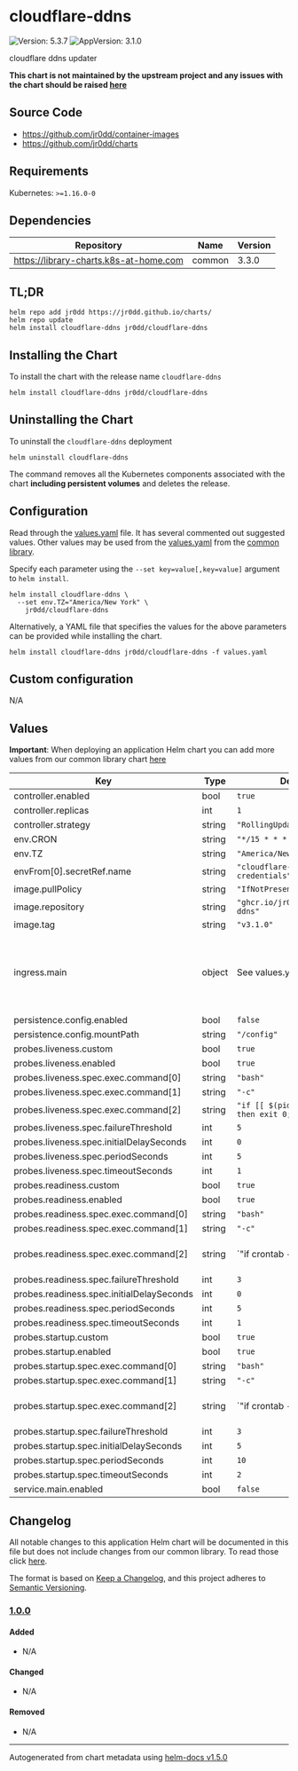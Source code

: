 # cloudflare-ddns

![Version: 5.3.7](https://img.shields.io/badge/Version-5.3.7-informational?style=flat-square) ![AppVersion: 3.1.0](https://img.shields.io/badge/AppVersion-3.1.0-informational?style=flat-square)

cloudflare ddns updater

**This chart is not maintained by the upstream project and any issues with the chart should be raised [here](https://github.com/jr0dd/charts/issues/new/choose)**

## Source Code

* <https://github.com/jr0dd/container-images>
* <https://github.com/jr0dd/charts>

## Requirements

Kubernetes: `>=1.16.0-0`

## Dependencies

| Repository | Name | Version |
|------------|------|---------|
| https://library-charts.k8s-at-home.com | common | 3.3.0 |

## TL;DR

```console
helm repo add jr0dd https://jr0dd.github.io/charts/
helm repo update
helm install cloudflare-ddns jr0dd/cloudflare-ddns
```

## Installing the Chart

To install the chart with the release name `cloudflare-ddns`

```console
helm install cloudflare-ddns jr0dd/cloudflare-ddns
```

## Uninstalling the Chart

To uninstall the `cloudflare-ddns` deployment

```console
helm uninstall cloudflare-ddns
```

The command removes all the Kubernetes components associated with the chart **including persistent volumes** and deletes the release.

## Configuration

Read through the [values.yaml](./values.yaml) file. It has several commented out suggested values.
Other values may be used from the [values.yaml](https://github.com/k8s-at-home/library-charts/tree/main/charts/stable/common/values.yaml) from the [common library](https://github.com/k8s-at-home/library-charts/tree/main/charts/stable/common).

Specify each parameter using the `--set key=value[,key=value]` argument to `helm install`.

```console
helm install cloudflare-ddns \
  --set env.TZ="America/New York" \
    jr0dd/cloudflare-ddns
```

Alternatively, a YAML file that specifies the values for the above parameters can be provided while installing the chart.

```console
helm install cloudflare-ddns jr0dd/cloudflare-ddns -f values.yaml
```

## Custom configuration

N/A

## Values

**Important**: When deploying an application Helm chart you can add more values from our common library chart [here](https://github.com/k8s-at-home/library-charts/tree/main/charts/stable/common)

| Key | Type | Default | Description |
|-----|------|---------|-------------|
| controller.enabled | bool | `true` |  |
| controller.replicas | int | `1` |  |
| controller.strategy | string | `"RollingUpdate"` |  |
| env.CRON | string | `"*/15 * * * *"` |  |
| env.TZ | string | `"America/New_York"` |  |
| envFrom[0].secretRef.name | string | `"cloudflare-api-credentials"` |  |
| image.pullPolicy | string | `"IfNotPresent"` |  |
| image.repository | string | `"ghcr.io/jr0dd/cloudflare-ddns"` |  |
| image.tag | string | `"v3.1.0"` |  |
| ingress.main | object | See values.yaml | Enable and configure ingress settings for the chart under this key. |
| persistence.config.enabled | bool | `false` |  |
| persistence.config.mountPath | string | `"/config"` |  |
| probes.liveness.custom | bool | `true` |  |
| probes.liveness.enabled | bool | `true` |  |
| probes.liveness.spec.exec.command[0] | string | `"bash"` |  |
| probes.liveness.spec.exec.command[1] | string | `"-c"` |  |
| probes.liveness.spec.exec.command[2] | string | `"if [[ $(pidof cron) ]]; then exit 0; fi"` |  |
| probes.liveness.spec.failureThreshold | int | `5` |  |
| probes.liveness.spec.initialDelaySeconds | int | `0` |  |
| probes.liveness.spec.periodSeconds | int | `5` |  |
| probes.liveness.spec.timeoutSeconds | int | `1` |  |
| probes.readiness.custom | bool | `true` |  |
| probes.readiness.enabled | bool | `true` |  |
| probes.readiness.spec.exec.command[0] | string | `"bash"` |  |
| probes.readiness.spec.exec.command[1] | string | `"-c"` |  |
| probes.readiness.spec.exec.command[2] | string | `"if crontab -l | grep -q 'ddns'; then exit 0; fi"` |  |
| probes.readiness.spec.failureThreshold | int | `3` |  |
| probes.readiness.spec.initialDelaySeconds | int | `0` |  |
| probes.readiness.spec.periodSeconds | int | `5` |  |
| probes.readiness.spec.timeoutSeconds | int | `1` |  |
| probes.startup.custom | bool | `true` |  |
| probes.startup.enabled | bool | `true` |  |
| probes.startup.spec.exec.command[0] | string | `"bash"` |  |
| probes.startup.spec.exec.command[1] | string | `"-c"` |  |
| probes.startup.spec.exec.command[2] | string | `"if crontab -l | grep -q 'API'; then exit 0; fi"` |  |
| probes.startup.spec.failureThreshold | int | `3` |  |
| probes.startup.spec.initialDelaySeconds | int | `5` |  |
| probes.startup.spec.periodSeconds | int | `10` |  |
| probes.startup.spec.timeoutSeconds | int | `2` |  |
| service.main.enabled | bool | `false` |  |

## Changelog

All notable changes to this application Helm chart will be documented in this file but does not include changes from our common library. To read those click [here](https://github.com/k8s-at-home/library-charts/tree/main/charts/stable/commonREADME.md#Changelog).

The format is based on [Keep a Changelog](https://keepachangelog.com/en/1.0.0/), and this project adheres to [Semantic Versioning](https://semver.org/spec/v2.0.0.html).

### [1.0.0]

#### Added

- N/A

#### Changed

- N/A

#### Removed

- N/A

[1.0.0]: #1.0.0

----------------------------------------------
Autogenerated from chart metadata using [helm-docs v1.5.0](https://github.com/norwoodj/helm-docs/releases/v1.5.0)
